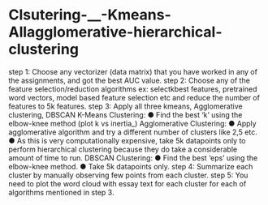# Clsutering-__-Kmeans-Allagglomerative-hierarchical-clustering
step 1: Choose any vectorizer (data matrix) that you have worked in any of the assignments, and got the best AUC value. step 2: Choose any of the feature selection/reduction algorithms ex: selectkbest features, pretrained word vectors, model based feature selection etc and reduce the number of features to 5k features. step 3: Apply all three kmeans, Agglomerative clustering, DBSCAN K-Means Clustering: ● Find the best ‘k’ using the elbow-knee method (plot k vs inertia_) Agglomerative Clustering: ● Apply agglomerative algorithm and try a different number of clusters like 2,5 etc. ● As this is very computationally expensive, take 5k datapoints only to perform hierarchical clustering because they do take a considerable amount of time to run. DBSCAN Clustering: ● Find the best ‘eps’ using the elbow-knee method. ● Take 5k datapoints only. step 4: Summarize each cluster by manually observing few points from each cluster. step 5: You need to plot the word cloud with essay text for each cluster for each of algorithms mentioned in step 3.
